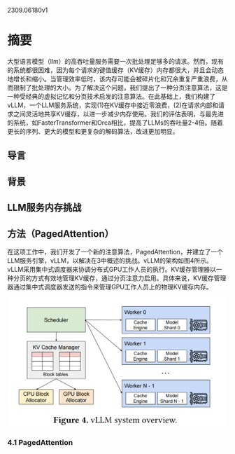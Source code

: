 2309.06180v1

# 摘要

大型语言模型（llm）的高吞吐量服务需要一次批处理足够多的请求。然而，现有的系统都很困难，因为每个请求的键值缓存（KV缓存）内存都很大，并且会动态地增长和缩小。当管理效率低时，该内存可能会被碎片化和冗余重复严重浪费，从而限制了批处理的大小。为了解决这个问题，我们提出了一种分页注意算法，这是一种受经典的虚拟记忆和分页技术启发的注意算法。在此基础上，我们构建了vLLM，一个LLM服务系统，实现(1)在KV缓存中接近零浪费，(2)在请求内部和请求之间灵活地共享KV缓存，以进一步减少内存使用。我们的评估表明，与最先进的系统，如FasterTransformer和Orca相比，提高了LLMs的吞吐量2-4倍。随着更长的序列、更大的模型和更复杂的解码算法，改进更加明显。

## 导言

## 背景

## LLM服务内存挑战

## 方法（PagedAttention）

在这项工作中，我们开发了一个新的注意算法，PagedAttention，并建立了一个LLM服务引擎，vLLM，以解决在3中概述的挑战。vLLM的架构如图4所示。vLLM采用集中式调度器来协调分布式GPU工作人员的执行。KV缓存管理器以一种分页的方式有效地管理KV缓存，通过分页注意力启用。具体来说，KV缓存管理器通过集中式调度器发送的指令来管理GPU工作人员上的物理KV缓存内存。

![image.png](Efficient+Memory+Management+for+Large+Language+Model+Serving+with+PagedAttention+984c0dc0-250b-4618-abb2-41a85f68c588/image.png)

### 4.1 PagedAttention

